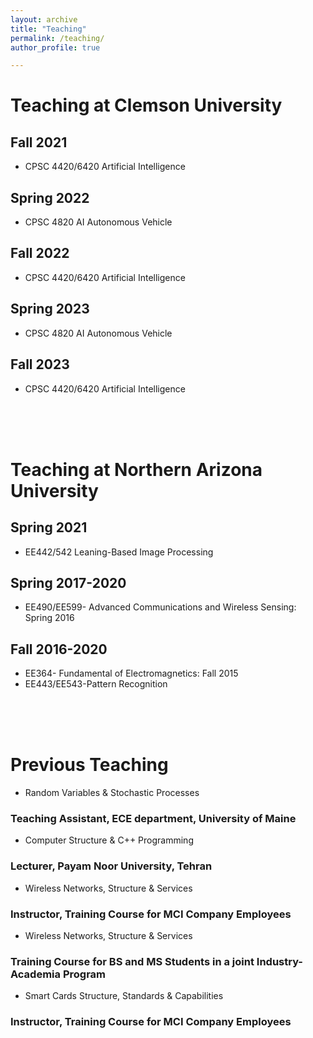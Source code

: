 ```yaml
---
layout: archive
title: "Teaching"
permalink: /teaching/
author_profile: true

---
```




# Teaching at Clemson University
## Fall 2021
* CPSC 4420/6420  Artificial Intelligence

## Spring 2022
* CPSC 4820 AI Autonomous Vehicle

## Fall 2022
* CPSC 4420/6420  Artificial Intelligence

## Spring 2023
* CPSC 4820 AI Autonomous Vehicle

## Fall 2023
* CPSC 4420/6420  Artificial Intelligence


<br>
<br>
<br>


# Teaching at Northern Arizona University
## Spring 2021
* EE442/542 Leaning-Based Image Processing

## Spring 2017-2020
* EE490/EE599- Advanced Communications and Wireless Sensing: Spring 2016  

## Fall 2016-2020
* EE364- Fundamental of Electromagnetics: Fall 2015
* EE443/EE543-Pattern Recognition


<br>
<br>
<br>


# Previous Teaching 
* Random Variables & Stochastic Processes
### Teaching Assistant, ECE department, University of Maine

* Computer Structure & C++ Programming
### Lecturer, Payam Noor University, Tehran

* Wireless Networks, Structure & Services
### Instructor, Training Course for MCI Company Employees 

* Wireless Networks, Structure & Services
### Training Course for BS and MS Students in a joint Industry-Academia Program

* Smart Cards Structure, Standards & Capabilities
### Instructor, Training Course for MCI Company Employees

























<!-- {% include base_path %}

{% for post in site.teaching reversed %}
  {% include archive-single.html %}
{% endfor %} -->
